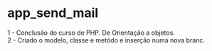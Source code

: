 # app_send_mail
1 -  Conclusão do curso de PHP. De Orientação a objetos.<br>
2 -  Criado o modelo, classe e metódo e inserção numa nova branc.

